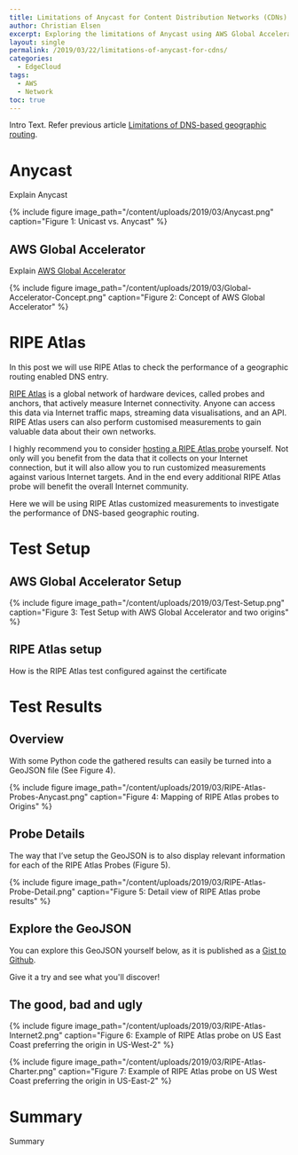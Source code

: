 ```yaml
---
title: Limitations of Anycast for Content Distribution Networks (CDNs)
author: Christian Elsen
excerpt: Exploring the limitations of Anycast using AWS Global Accelerator and RIPE Atlas, through visualizing the real life results.
layout: single
permalink: /2019/03/22/limitations-of-anycast-for-cdns/
categories:
  - EdgeCloud
tags:
  - AWS
  - Network
toc: true
---
```


Intro Text. Refer previous article [Limitations of DNS-based geographic routing](/2019/03/01/limitations-of-geo-dns/).

# Anycast

Explain Anycast

{% include figure image_path="/content/uploads/2019/03/Anycast.png" caption="Figure 1: Unicast vs. Anycast" %}

## AWS Global Accelerator

Explain [AWS Global Accelerator](https://aws.amazon.com/global-accelerator/)

{% include figure image_path="/content/uploads/2019/03/Global-Accelerator-Concept.png" caption="Figure 2: Concept of AWS Global Accelerator" %}

# RIPE Atlas

In this post we will use RIPE Atlas to check the performance of a geographic routing enabled DNS entry.

[RIPE Atlas](https://atlas.ripe.net/) is a global network of hardware devices, called probes and anchors, that actively measure Internet connectivity. Anyone can access this data via Internet traffic maps, streaming data visualisations, and an API. RIPE Atlas users can also perform customised measurements to gain valuable data about their own networks.

I highly recommend you to consider [hosting a RIPE Atlas probe](https://atlas.ripe.net/get-involved/become-a-host/) yourself. Not only will you benefit from the data that it collects on your Internet connection, but it will also allow you to run customized measurements against various Internet targets. And in the end every additional RIPE Atlas probe will benefit the overall Internet community.

Here we will be using RIPE Atlas customized measurements to investigate the performance of DNS-based geographic routing.

# Test Setup

## AWS Global Accelerator Setup

{% include figure image_path="/content/uploads/2019/03/Test-Setup.png" caption="Figure 3: Test Setup with AWS Global Accelerator and two origins" %}

## RIPE Atlas setup

How is the RIPE Atlas test configured against the certificate

# Test Results

## Overview

With some Python code the gathered results can easily be turned into a GeoJSON file (See Figure 4).

{% include figure image_path="/content/uploads/2019/03/RIPE-Atlas-Probes-Anycast.png" caption="Figure 4: Mapping of RIPE Atlas probes to Origins" %}

## Probe Details

The way that I’ve setup the GeoJSON is to also display relevant information for each of the RIPE Atlas Probes (Figure 5).

{% include figure image_path="/content/uploads/2019/03/RIPE-Atlas-Probe-Detail.png" caption="Figure 5: Detail view of RIPE Atlas probe results" %}


## Explore the GeoJSON

You can explore this GeoJSON yourself below, as it is published as a [Gist to Github](https://gist.github.com/chriselsen/4756c3fb8c4f1ba3b3d14e2c22617665).

<script src="https://gist.github.com/chriselsen/4756c3fb8c4f1ba3b3d14e2c22617665.js"></script>

Give it a try and see what you'll discover!

## The good, bad and ugly

{% include figure image_path="/content/uploads/2019/03/RIPE-Atlas-Internet2.png" caption="Figure 6: Example of RIPE Atlas probe on US East Coast preferring the origin in US-West-2" %}

{% include figure image_path="/content/uploads/2019/03/RIPE-Atlas-Charter.png" caption="Figure 7: Example of RIPE Atlas probe on US West Coast preferring the origin in US-East-2" %}


# Summary

Summary
